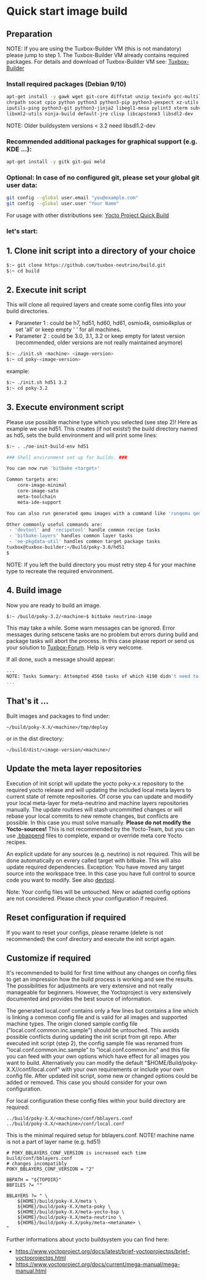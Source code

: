 # Quick start image build #

## Preparation
NOTE: If you are using the Tuxbox-Builder VM (this is not mandatory) please jump to step 1. The Tuxbox-Builder VM already contains required packages.
For details and download of Tuxbox-Builder VM see: [Tuxbox-Builder](https://sourceforge.net/projects/n4k/files/Tuxbox-Builder)

### Install required packages (Debian 9/10)
```bash
apt-get install -y gawk wget git-core diffstat unzip texinfo gcc-multilib build-essential \
chrpath socat cpio python python3 python3-pip python3-pexpect xz-utils debianutils \
iputils-ping python3-git python3-jinja2 libegl1-mesa pylint3 xterm subversion locales-all \
libxml2-utils ninja-build default-jre clisp libcapstone3 libsdl2-dev
```
NOTE: Older buildsystem versions < 3.2 need libsdl1.2-dev

### Recommended additional packages for graphical support (e.g. KDE ...):
```bash
apt-get install -y gitk git-gui meld
```

### Optional: In case of no configured git, please set your global git user data:
```bash
git config --global user.email "you@example.com"
git config --global user.user "Your Name"
```

For usage with other distributions see: [Yocto Project Quick Build](https://www.yoctoproject.org/docs/latest/brief-yoctoprojectqs/brief-yoctoprojectqs.html)

### let's start:

## 1. Clone init script into a directory of your choice
```bash
$:~ git clone https://github.com/tuxbox-neutrino/build.git
$:~ cd build
```

## 2. Execute init script
This will clone all required layers and create some config files into your build directories.
* Parameter 1 <machine>: could be h7, hd51, hd60, hd61, osmio4k, osmio4kplus or set 'all' or keep empty ' ' for all machines.
* Parameter 2 <image-version>: could be 3.0, 3.1, 3.2 or keep empty for latest version (recommended, older versions are not really maintained anymore)
```bash
$:~ ./init.sh <machine> <image-version>
$:~ cd poky-<image-version>
```
example:
```bash
$:~ ./init.sh hd51 3.2
$:~ cd poky-3.2
```

## 3. Execute environment script
Please use possible machine type which you selected (see step 2)! Here as example we use hd51.
This creates (if not exists!) the build directory named as hd5, sets the build environment and will print some lines:
```bash
$:~ . ./oe-init-build-env hd51

### Shell environment set up for builds. ###

You can now run 'bitbake <target>'

Common targets are:
    core-image-minimal
    core-image-sato
    meta-toolchain
    meta-ide-support

You can also run generated qemu images with a command like 'runqemu qemux86'

Other commonly useful commands are:
 - 'devtool' and 'recipetool' handle common recipe tasks
 - 'bitbake-layers' handles common layer tasks
 - 'oe-pkgdata-util' handles common target package tasks
tuxbox@tuxbox-builder:~/Build/poky-3.0/hd51
$
```
NOTE: If you left the build directory you must retry step 4 for your machine type to recreate the required environment.

## 4. Build image
Now you are ready to build an image.
```bash
$:~ /build/poky-3.2/<machine>$ bitbake neutrino-image
```
This may take a while. Some warn messages can be ignored. Error messages during setscene tasks are no problem but errors during build and package tasks will abort the process. In this case please report or send us your solution to [Tuxbox-Forum](https://forum.tuxbox-neutrino.org/forum/viewforum.php?f=77). Help is very welcome.

If all done, such a message should appear:
```bash
...
NOTE: Tasks Summary: Attempted 4568 tasks of which 4198 didn't need to be rerun and all succeeded.
...
```
## That's it ...

Built images and packages to find under:
```
~/build/poky-X.X/<machine>/tmp/deploy
```
or in the dist directory:
```
~/build/dist/<image-version/<machine>/
```

## Update the meta layer repositories
Execution of init script will update the yocto poky-x.x repository to the required yocto release and will updating the included local meta layers to current
state of remote repositories. Of corse you can update and modiify your local meta-layer for meta-neutrino and machine layers repositories manually. The update routines will stash uncommitted changes or will rebase your local commits to new remote changes, but conflicts are possible. In this case you must solve manually.
**Please do not modify the Yocto-sources!** This is not recommended by the Yocto-Team, but you can use [.bbappend](https://www.yoctoproject.org/docs/current/mega-manual/mega-manual.html#using-bbappend-files) files to complete, expand or override meta core Yocto recipes.

An explicit update for any sources (e.g. neutrino) is not required. This will be done automatically on evrery called target with bitbake. This will also update required dependencies.
Exception: You have moved any target source into the workspace tree. In this case you have full control to source code you want to modify. See also [devtool](https://www.yoctoproject.org/docs/current/mega-manual/mega-manual.html#using-devtool-in-your-sdk-workflow). 

Note: Your config files will be untouched. New or adapted config options are not considered. Please check your configuration if required.


## Reset configuration if required
If you want to reset your configs, please rename (delete is not recommended) the conf directory and execute the init script again.


## Customize if required
It's recommended to build for first time without any changes on config files to get an impression how the build process is working and see the results.
The possibilities for adjustments are very extensive and not really manageable for beginners. However, the Yoctoproject is very 
extensively documented and provides the best source of information.

The generated local.conf contains only a few lines but contains a line which is linking a common config file and is valid for all images and supported machine types. The origin cloned sample config file ("local.conf.common.inc.sample") should be untouched. This avoids possible conflicts during updating the init script from git repo. After executed init script (step 2), the config sample file was renamed from "local.conf.common.inc.sample" to "local.conf.common.inc" and this file you can feed with your own options which have effect for all images you want to build.
Alternatively you can modify the default "$HOME/Build/poky-X.X/<machine>/conf/local.conf" with your own requirements or include your own config file. After updated init script, some new or changed options could be added or removed. This case you should consider for your own configuration.

For local configuration these config files within your build directory are required:
```
../build/poky-X.X/<machine>/conf/bblayers.conf
../build/poky-X.X/<machine>/conf/local.conf
```

This is the minimal required setup for bblayers.conf. 
NOTE! machine name is not a part of layer name (e.g. hd51) 

```bitbake
# POKY_BBLAYERS_CONF_VERSION is increased each time build/conf/bblayers.conf
# changes incompatibly
POKY_BBLAYERS_CONF_VERSION = "2"

BBPATH = "${TOPDIR}"
BBFILES ?= ""

BBLAYERS ?= " \
  	${HOME}/build/poky-X.X/meta \
  	${HOME}/build/poky-X.X/meta-poky \
  	${HOME}/build/poky-X.X/meta-yocto-bsp \
	${HOME}/build/poky-X.X/meta-neutrino \
	${HOME}/build/poky-X.X/poky/meta-<metaname> \
"
```  
Further informations about yocto buildsystem you can find here:

* https://www.yoctoproject.org/docs/latest/brief-yoctoprojectqs/brief-yoctoprojectqs.html
* https://www.yoctoproject.org/docs/current/mega-manual/mega-manual.html
